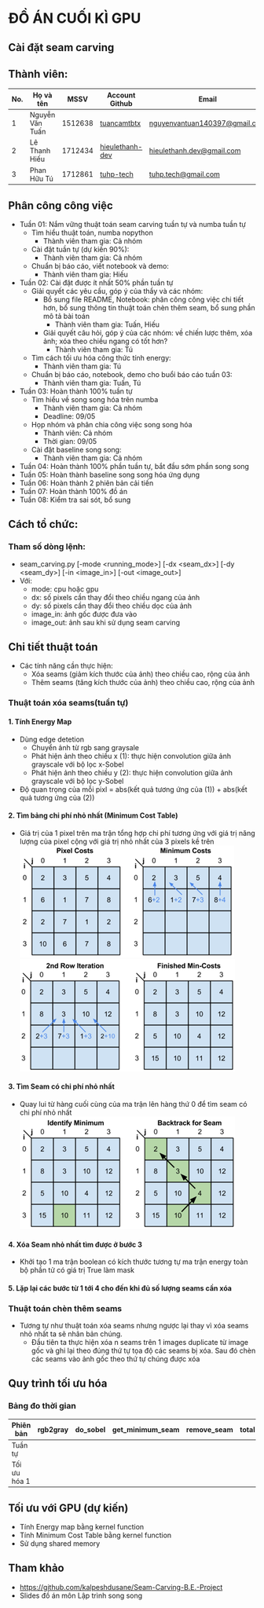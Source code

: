 # ĐỒ ÁN CUỐI KÌ GPU

## Cài đặt seam carving

## Thành viên:
| No. | Họ và tên       | MSSV    | Account Github                                        | Email                         |
| --- | --------------- | ------- | ----------------------------------------------------- | ----------------------------- |
| 1   | Nguyễn Văn Tuấn | 1512638 | [tuancamtbtx](https://github.com/tuancamtbtx)         | nguyenvantuan140397@gmail.com |
| 2   | Lê Thanh Hiếu   | 1712434 | [hieulethanh-dev](https://github.com/hieulethanh-dev) | hieulethanh.dev@gmail.com     |
| 3   | Phan Hữu Tú     | 1712861 | [tuhp-tech](https://github.com/tuhp-tech)             | tuhp.tech@gmail.com           |

## Phân công công việc
- Tuần 01: Nắm vững thuật toán seam carving tuần tự và numba tuần tự
  - Tìm hiểu thuật toán, numba nopython
    - Thành viên tham gia: Cả nhóm
  - Cài đặt tuần tự (dự kiến 90%):
    - Thành viên tham gia: Cả nhóm
  - Chuẩn bị báo cáo, viết notebook và demo:
    - Thành viên tham gia: Hiếu
- Tuần 02: Cài đặt được ít nhất 50% phần tuần tự
  - Giải quyết các yêu cầu, góp ý của thầy và các nhóm:
    - Bổ sung file README, Notebook: phân công công việc chi tiết hơn, bổ sung thông tin thuật toán chèn thêm seam, bổ sung phần mô tả bài toán
      - Thành viên tham gia: Tuấn, Hiếu
    - Giải quyết câu hỏi, góp ý của các nhóm: về chiến lược thêm, xóa ảnh; xóa theo chiều ngang có tốt hơn?
      - Thành viên tham gia: Tú
  - Tìm cách tối ưu hóa công thức tính energy:
    - Thành viên tham gia: Tú
  - Chuẩn bị báo cáo, notebook, demo cho buổi báo cáo tuần 03:
    - Thành viên tham gia: Tuấn, Tú
- Tuần 03: Hoàn thành 100% tuần tự
  - Tìm hiểu về song song hóa trên numba
    - Thành viên tham gia: Cả nhóm
    - Deadline: 09/05
  - Họp nhóm và phân chia công việc song song hóa
    - Thành viên: Cả nhóm
    - Thời gian: 09/05
  - Cài đặt baseline song song:
    - Thành viên tham gia: Cả nhóm
- Tuần 04: Hoàn thành 100% phần tuần tự, bắt đầu sớm phần song song
- Tuần 05: Hoàn thành baseline song song hóa ứng dụng
- Tuần 06: Hoàn thành 2 phiên bản cải tiến
- Tuần 07: Hoàn thành 100% đồ án
- Tuần 08: Kiểm tra sai sót, bổ sung

## Cách tổ chức:
### Tham số dòng lệnh:
- seam_carving.py [-mode <running_mode>] [-dx <seam_dx>] [-dy <seam_dy>] [-in <image_in>] [-out <image_out>]
- Với:
  + mode: cpu hoặc gpu
  + dx: số pixels cần thay đổi theo chiều ngang của ảnh
  + dy: số pixels cần thay đổi theo chiều dọc của ảnh
  + image_in: ảnh gốc được đưa vào
  + image_out: ảnh sau khi sử dụng seam carving

## Chi tiết thuật toán
- Các tính năng cần thực hiện:
  - Xóa seams (giảm kích thước của ảnh) theo chiều cao, rộng của ảnh
  - Thêm seams (tăng kích thước của ảnh) theo chiều cao, rộng của ảnh
### Thuật toán xóa seams(tuần tự)
#### 1. Tính Energy Map 
- Dùng edge detetion 
  - Chuyển ảnh từ rgb sang graysale
  - Phát hiện ảnh theo chiều x (1): thực hiện convolution giữa ảnh grayscale với bộ lọc x-Sobel
  - Phát hiện ảnh theo chiều y (2): thực hiện convolution giữa ảnh grayscale với bộ lọc y-Sobel
- Độ quan trọng của mỗi pixl  = abs(kết quả tương ứng của (1)) + abs(kết quả tương ứng của (2))
#### 2. Tìm bảng chi phí nhỏ nhất (Minimum Cost Table)
- Giá trị của 1 pixel trên ma trận tổng hợp chi phí tương ứng với giá trị năng lượng của pixel cộng với giá trị nhỏ nhất của 3 pixels kề trên
![](/readmeimages/algo1.png)
![](/readmeimages/algo2.png)

#### 3. Tìm Seam có chi phí nhỏ nhất
- Quay lui từ hàng cuối cùng của ma trận lên hàng thứ 0 để tìm seam có chi phí nhỏ nhất
![](/readmeimages/algo3.png)

#### 4. Xóa Seam nhỏ nhất tìm được ở bước 3 
- Khởi tạo 1 ma trận boolean có kích thước tương tự ma trận energy toàn bộ phần tử có giá trị True làm mask
#### 5. Lặp lại các bước từ 1 tới 4 cho đến khi đủ số lượng seams cần xóa

### Thuật toán chèn thêm seams
- Tương tự như thuật toán xóa seams nhưng ngược lại thay vì xóa seams nhỏ nhất ta sẽ nhân bản chúng.
  - Đầu tiên ta thực hiện xóa n seams trên 1 images duplicate từ image gốc và ghi lại theo đúng thứ tự tọa độ các seams bị xóa. Sau đó chèn các seams vào ảnh gốc theo thứ tự chúng được xóa


## Quy trình tối ưu hóa
### Bảng đo thời gian
| Phiên bản    | rgb2gray | do_sobel | get_minimum_seam | remove_seam | total |
| ------------ | -------- | -------- | ---------------- | ----------- | ----- |
| Tuần tự      |          |          |                  |             |       |
| Tối ưu hóa 1 |          |          |                  |             |       |

## Tối ưu với GPU (dự kiến)
- Tính Energy map bằng kernel function
- Tính Minimum Cost Table bằng kernel function
- Sử dụng shared memory

## Tham khảo
- https://github.com/kalpeshdusane/Seam-Carving-B.E.-Project
- Slides đồ án môn Lập trình song song
